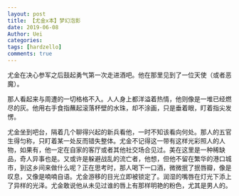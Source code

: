 ```yaml
---
layout: post
title: 【尤金x本】梦幻泡影
date: 2019-06-08
Author: Uei
categories: 
tags: [hardzello]
comments: true
--- 
```




尤金在决心参军之后鼓起勇气第一次走进酒吧。他在那里见到了一位天使（或者恶魔）。



那人看起来与周遭的一切格格不入。人人身上都洋溢着热情，他则像是一堆已经燃尽的灰。他用右手食指蘸起滚落杯壁的水珠，却不涂画，只是垂着眼，盯着指尖发愣。

尤金坐到吧台，隔着几个聊得兴起的新兵看他，一时不知该看向何处。那人的五官生得匀称，只盯着某一处反而错失整体。尤金不记得这一带有这样光彩照人的人物，如果有，他一定在自家的客厅或者其他社交场合见过。美在这里是一种稀缺品，奇人异事也是。又或许是躲避战乱的流亡者，他想，但他不留在繁华的港口城市，到这乡间来做什么呢？正在思考时，那人喝下一口酒，微微抿了抿唇瓣，像是叹息，又像是喃喃自语。尤金游移的目光立即被锁定了。润湿的嘴唇在灯光下添上了异样的光泽。尤金敢说他从未见过谁的唇上有那样明艳的粉色，尤其是男人的。
